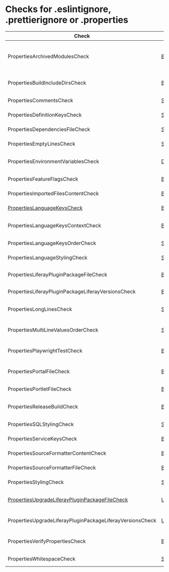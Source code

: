 # Checks for .eslintignore, .prettierignore or .properties

Check | Category | Description
----- | -------- | -----------
PropertiesArchivedModulesCheck | [Bug Prevention](bug_prevention_checks.markdown#bug-prevention-checks) | Finds `test.batch.class.names.includes` property value pointing to archived modules in `test.properties`. |
PropertiesBuildIncludeDirsCheck | [Bug Prevention](bug_prevention_checks.markdown#bug-prevention-checks) | Verifies property value of `build.include.dirs` in `build.properties`. |
PropertiesCommentsCheck | [Styling](styling_checks.markdown#styling-checks) | Validates comments in `.properties` files. |
PropertiesDefinitionKeysCheck | [Styling](styling_checks.markdown#styling-checks) | Sorts definition keys in `liferay-plugin-package.properties` file. |
PropertiesDependenciesFileCheck | [Styling](styling_checks.markdown#styling-checks) | Sorts the properties in `dependencies.properties` file. |
PropertiesEmptyLinesCheck | [Styling](styling_checks.markdown#styling-checks) | Finds missing and unnecessary empty lines. |
PropertiesEnvironmentVariablesCheck | [Documentation](documentation_checks.markdown#documentation-checks) | Verifies that the environment property in the documentation matches the property name. |
PropertiesFeatureFlagsCheck | [Bug Prevention](bug_prevention_checks.markdown#bug-prevention-checks) | Generate feature flags in `portal.properties` file. |
PropertiesImportedFilesContentCheck | [Bug Prevention](bug_prevention_checks.markdown#bug-prevention-checks) | Performs several checks on `imported-files.properties` file. |
[PropertiesLanguageKeysCheck](check/properties_language_keys_check.markdown#propertieslanguagekeyscheck) | [Bug Prevention](bug_prevention_checks.markdown#bug-prevention-checks) | Checks that there is no HTML markup in language keys. |
PropertiesLanguageKeysContextCheck | [Bug Prevention](bug_prevention_checks.markdown#bug-prevention-checks) | Checks if the language keys include a word of context to indicate specific meaning. |
PropertiesLanguageKeysOrderCheck | [Styling](styling_checks.markdown#styling-checks) | Sort language keys in `Language.properties` file. |
PropertiesLanguageStylingCheck | [Styling](styling_checks.markdown#styling-checks) | Applies rules to enforce consistency in code style. |
PropertiesLiferayPluginPackageFileCheck | [Bug Prevention](bug_prevention_checks.markdown#bug-prevention-checks) | Performs several checks on `liferay-plugin-package.properties` file. |
PropertiesLiferayPluginPackageLiferayVersionsCheck | [Bug Prevention](bug_prevention_checks.markdown#bug-prevention-checks) | Validates the version in `liferay-plugin-package.properties` file. |
PropertiesLongLinesCheck | [Styling](styling_checks.markdown#styling-checks) | Finds lines that are longer than the specified maximum line length. |
PropertiesMultiLineValuesOrderCheck | [Styling](styling_checks.markdown#styling-checks) | Verifies that property with multiple values is not on a single line. |
PropertiesPlaywrightTestCheck | [Bug Prevention](bug_prevention_checks.markdown#bug-prevention-checks) | Performs several checks on `test.properties` for Playwright test. |
PropertiesPortalFileCheck | [Bug Prevention](bug_prevention_checks.markdown#bug-prevention-checks) | Performs several checks on `portal.properties` or `portal-*.properties` file. |
PropertiesPortletFileCheck | [Bug Prevention](bug_prevention_checks.markdown#bug-prevention-checks) | Performs several checks on `portlet.properties` file. |
PropertiesReleaseBuildCheck | [Bug Prevention](bug_prevention_checks.markdown#bug-prevention-checks) | Verifies that the information in `release.properties` matches the information in `ReleaseInfo.java`. |
PropertiesSQLStylingCheck | [Styling](styling_checks.markdown#styling-checks) | Applies rules to enforce consistency in code style. |
PropertiesServiceKeysCheck | [Bug Prevention](bug_prevention_checks.markdown#bug-prevention-checks) | Finds usage of legacy properties in `service.properties`. |
PropertiesSourceFormatterContentCheck | [Bug Prevention](bug_prevention_checks.markdown#bug-prevention-checks) | Performs several checks on `source-formatter.properties` file. |
PropertiesSourceFormatterFileCheck | [Bug Prevention](bug_prevention_checks.markdown#bug-prevention-checks) | Performs several checks on `source-formatter.properties` file. |
PropertiesStylingCheck | [Styling](styling_checks.markdown#styling-checks) | Applies rules to enforce consistency in code style. |
[PropertiesUpgradeLiferayPluginPackageFileCheck](check/properties_upgrade_liferay_plugin_package_file_check.markdown#propertiesupgradeliferaypluginpackagefilecheck) | [Upgrade](upgrade_checks.markdown#upgrade-checks) | Performs several upgrade checks in `liferay-plugin-package.properties` file. |
PropertiesUpgradeLiferayPluginPackageLiferayVersionsCheck | [Upgrade](upgrade_checks.markdown#upgrade-checks) | Validates and upgrades the version in `liferay-plugin-package.properties` file. |
PropertiesVerifyPropertiesCheck | [Bug Prevention](bug_prevention_checks.markdown#bug-prevention-checks) | Finds usage of legacy properties in `portal.properties` or `system.properties`. |
PropertiesWhitespaceCheck | [Styling](styling_checks.markdown#styling-checks) | Finds missing and unnecessary whitespace in `.properties` files. |